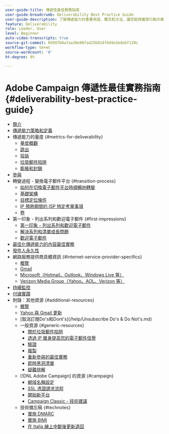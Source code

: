 ```yaml
---
user-guide-title: 傳遞性最佳實務指南
user-guide-breadcrumb: Deliverability Best Practice Guide
user-guide-description: 了解傳遞能力的重要用語、概念和方法，讓您能夠確保行銷方案成功推行。
feature: Deliverability
role: Leader, User
level: Beginner
auto-video-transcripts: true
source-git-commit: 05997b0a7aa30e98fa425b814f649e3edebf120c
workflow-type: tm+mt
source-wordcount: '0'
ht-degree: 0%

---
```



# Adobe Campaign 傳遞性最佳實務指南 {#deliverability-best-practice-guide}

+ [簡介](/help/introduction.md)
+ [傳遞能力策略和定義](/help/deliverability-strategy-and-definition.md)
+ 傳遞能力的量度 {#metrics-for-deliverability}
   + [量度概觀](/help/metrics/metrics-overview.md)
   + [跳出](/help/metrics/bounces.md)
   + [投訴](/help/metrics/complaints.md)
   + [垃圾郵件陷阱](/help/metrics/spam-traps.md)
   + [膨脹和封鎖](/help/metrics/bulking-and-blocking.md)
+ [參與](/help/engagement.md)
+ 轉變過程 - 變換電子郵件平台 {#transition-process}
   + [如何在切換電子郵件平台時順暢地轉變](/help/transition-process/switching-email-platforms.md)
   + [基礎架構](/help/transition-process/infrastructure.md)
   + [目標定位條件](/help/transition-process/targeting-criteria.md)
   + [IP 預熱期間的 ISP 特定考量事項](/help/transition-process/isp-specific-considerations-during-ip-warming.md)
   + [卷](/help/transition-process/volume.md)
+ 第一印象 - 列出系列和歡迎電子郵件 {#first-impressions}
   + [第一印象 - 列出系列和歡迎電子郵件](/help/first-impressions/introduction.md)
   + [解決系列和清單成長問題](/help/first-impressions/address-collection-and-list-growth.md)
   + [歡迎電子郵件](/help/first-impressions/welcome-emails.md)
+ [最佳化傳遞能力的內容最佳實務](/help/content-best-practices-for-optimal-delivery.md)
+ [發件人永久性](/help/sender-permanence.md)
+ 網路服務提供商具體資訊 {#internet-service-provider-specifics}
   + [概覽](/help/internet-service-provider-specifics/overview.md)
   + [Gmail](/help/internet-service-provider-specifics/gmail.md)
   + [Microsoft（Hotmail、Outlook、Windows Live 等）](/help/internet-service-provider-specifics/microsoft.md)
   + [Verizon Media Group（Yahoo、AOL、Verizon 等）](/help/internet-service-provider-specifics/verizon-media-group.md)
+ [持續監控](/help/ongoing-monitoring.md)
+ [付諸實踐](/help/putting-it-in-practice.md)
+ 附錄：其他資源 {#additional-resources}
   + [概覽](/help/additional-resources/general-resources.md)
   + [Yahoo 與 Gmail 更新](/help/guidance-around-changes-to-google-and-yahoo.md)
   + [取消訂閱Do&#39;s和Dont&#39;s](/help/Unsubscribe Do&#39;s &amp; Do Not&#39;s.md)
   + 一般資源 {#generic-resources}
      + [關於垃圾郵件陷阱](/help/additional-resources/all-about-spam-traps.md)
      + [透過 IP 暖身提高您的電子郵件信譽](/help/additional-resources/increase-reputation-with-ip-warming.md)
      + [驗證](/help/additional-resources/authentication.md)
      + [複製](/help/additional-resources/duplicates.md)
      + [重新參與的最佳實務](/help/additional-resources/re-engagement.md)
      + [即時黑洞清單](/help/additional-resources/blocklist-databases.md)
      + [疑難排解](/help/additional-resources/troubleshooting.md)
   + [!DNL Adobe Campaign] 的資源 {#campaign}
      + [網域名稱設定](/help/additional-resources/ac-domain-name-setup.md)
      + [SSL 憑證請求流程](/help/additional-resources/ac-ssl-certificate-request.md)
      + [開始新平台](/help/additional-resources/ac-starting-new-platform.md)
      + [Campaign Classic - 技術建議](/help/additional-resources/acc-technical-recommendations.md)
   + 技術備忘稿 {#technotes}
      + [實施 DMARC](/help/technotes/implement-dmarc.md)
      + [實施 BIMI](/help/technotes/implement-bimi.md)
      + [在 Italia 線上中斷後更新退回](/help/technotes/update-bounces-after-it-outage.md)


